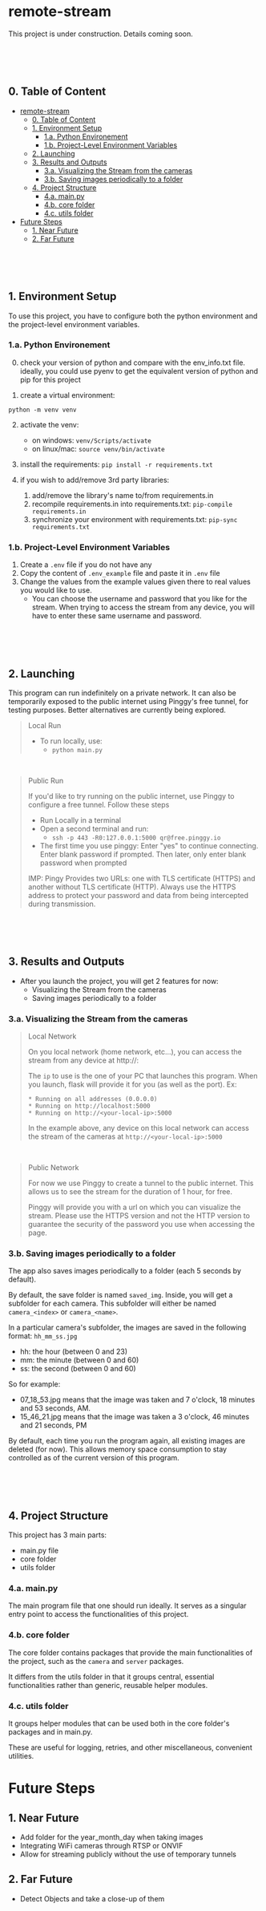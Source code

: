 # remote-stream

This project is under construction.
Details coming soon.

<br>
<br>
<br>

## 0. Table of Content

- [remote-stream](#remote-stream)
  - [0. Table of Content](#0-table-of-content)
  - [1. Environment Setup](#1-environment-setup)
    - [1.a. Python Environement](#1a-python-environement)
    - [1.b. Project-Level Environment Variables](#1b-project-level-environment-variables)
  - [2. Launching](#2-launching)
  - [3. Results and Outputs](#3-results-and-outputs)
    - [3.a. Visualizing the Stream from the cameras](#3a-visualizing-the-stream-from-the-cameras)
    - [3.b. Saving images periodically to a folder](#3b-saving-images-periodically-to-a-folder)
  - [4. Project Structure](#4-project-structure)
    - [4.a. main.py](#4a-mainpy)
    - [4.b. core folder](#4b-core-folder)
    - [4.c. utils folder](#4c-utils-folder)
- [Future Steps](#future-steps)
  - [1. Near Future](#1-near-future)
  - [2. Far Future](#2-far-future)

<br>
<br>
<br>

## 1. Environment Setup

To use this project, you have to configure both the python environment and the project-level environment variables.

### 1.a. Python Environement

0. check your version of python and compare with the env_info.txt file.
   ideally, you could use pyenv to get the equivalent version of python and pip for this project

1. create a virtual environment: 
```
python -m venv venv
```

2. activate the venv:
    - on windows:
    `venv/Scripts/activate`
    - on linux/mac:
    `source venv/bin/activate`

3. install the requirements:
    `pip install -r requirements.txt`

4. if you wish to add/remove 3rd party libraries:
    1. add/remove the library's name to/from requirements.in
    2. recompile requirements.in into requirements.txt:
    `pip-compile requirements.in`
    3. synchronize your environment with requirements.txt:
    `pip-sync requirements.txt`

### 1.b. Project-Level Environment Variables

1. Create a `.env` file if you do not have any
2. Copy the content of `.env_example` file and paste it in `.env` file
3. Change the values from the example values given there to real values you would like to use.
   - You can choose the username and password that you like for the stream. When trying to access the stream from any device, you will have to enter these same username and password. 


<br>
<br>
<br>

## 2. Launching

This program can run indefinitely on a private network. It can also be temporarily exposed to the public internet using Pinggy's free tunnel, for testing purposes. Better alternatives are currently being explored.

> Local Run
> 
> - To run locally, use:
>   - `python main.py`

<br>

> Public Run
>
> If you'd like to try running on the public internet, use Pinggy to configure a free tunnel. Follow these steps
> - Run Locally in a terminal
> - Open a second terminal and run:
>   - `ssh -p 443 -R0:127.0.0.1:5000 qr@free.pinggy.io`
> - The first time you use pinggy: Enter "yes" to continue connecting. Enter blank password if prompted.
Then later, only enter blank password when prompted
>
> IMP: Pingy Provides two URLs: one with TLS certificate (HTTPS) and another without TLS certificate (HTTP). Always use the HTTPS address to protect your password and data from being intercepted during transmission.


<br>
<br>
<br>

## 3. Results and Outputs

- After you launch the project, you will get 2 features for now:
  - Visualizing the Stream from the cameras
  - Saving images periodically to a folder

### 3.a. Visualizing the Stream from the cameras

> Local Network
>
> On you local network (home network, etc...), you can access the stream from any device at http://<ip>:<port>
>
> The `ip` to use is the one of your PC that launches this program. When you launch, flask will provide it for you (as well as the port).
> Ex:
> ```
> * Running on all addresses (0.0.0.0)
> * Running on http://localhost:5000
> * Running on http://<your-local-ip>:5000
> ```
> 
> In the example above, any device on this local network can access the stream of the cameras at `http://<your-local-ip>:5000`

<br>

> Public Network
> 
> For now we use Pinggy to create a tunnel to the public internet.
> This allows us to see the stream for the duration of 1 hour, for free. 
>
> Pinggy will provide you with a url on which you can visualize the stream. Please use the HTTPS version and not the HTTP version to guarantee the security of the password you use when accessing the page.

### 3.b. Saving images periodically to a folder

The app also saves images periodically to a folder (each 5 seconds by default). 

By default, the save folder is named `saved_img`. Inside, you will get a subfolder for each camera. This subfolder will either be named `camera_<index>` or `camera_<name>`.

In a particular camera's subfolder, the images are saved in the following format: `hh_mm_ss.jpg`
  - hh: the hour (between 0 and 23)
  - mm: the minute (between 0 and 60)
  - ss: the second (between 0 and 60)
  
So for example:
  - 07_18_53.jpg means that the image was taken and 7 o'clock, 18 minutes and 53 seconds, AM. 
  - 15_46_21.jpg means that the image was taken a 3 o'clock, 46 minutes and 21 seconds, PM

By default, each time you run the program again, all existing images are deleted (for now). This allows memory space consumption to stay controlled as of the current version of this program.

<br>
<br>
<br>

## 4. Project Structure

This project has 3 main parts:
- main.py file
- core folder
- utils folder

### 4.a. main.py

The main program file that one should run ideally. It serves as a singular entry point to access the functionalities of this project.

### 4.b. core folder

The core folder contains packages that provide the main functionalities of the project, such as the `camera` and `server` packages.

It differs from the utils folder in that it groups central, essential functionalities rather than generic, reusable helper modules.

### 4.c. utils folder

It groups helper modules that can be used both in the core folder's packages and in main.py.

These are useful for logging, retries, and other miscellaneous, convenient utilities.


# Future Steps

## 1. Near Future

- Add folder for the year_month_day when taking images
- Integrating WiFi cameras through RTSP or ONVIF 
- Allow for streaming publicly without the use of temporary tunnels

## 2. Far Future

- Detect Objects and take a close-up of them